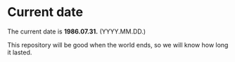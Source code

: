 # Current date

The current date is **1986.07.31.** (YYYY.MM.DD.)

This repository will be good when the world ends, so we will know how long it lasted.